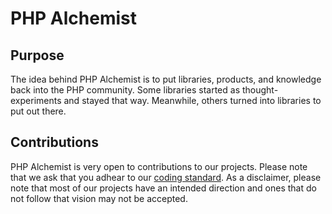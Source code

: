 # PHP Alchemist

## Purpose

The idea behind PHP Alchemist is to put libraries, products, and 
knowledge back into the PHP community. Some libraries started 
as thought-experiments and stayed that way.  Meanwhile, others turned
into libraries to put out there.


## Contributions

PHP Alchemist is very open to contributions to our projects. 
Please note that we ask that you adhear to our [coding standard](codeStandard). 
As a disclaimer, please note that most of our projects have an intended direction
and ones that do not follow that vision may not be accepted.